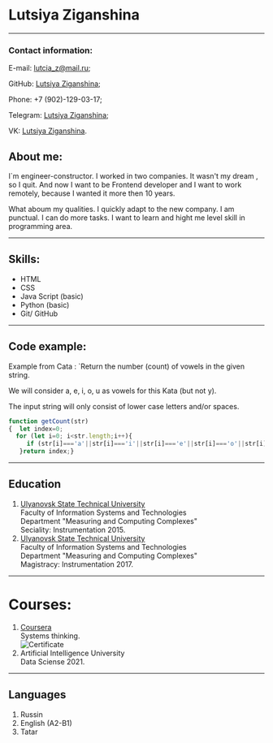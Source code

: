

# Lutsiya Ziganshina
***
### Contact information:
 
 E-mail: lutcia_z@mail.ru;

 GitHub: [Lutsiya Ziganshina](https://github.com/Lutiklut);

 Phone: +7 (902)-129-03-17;

 Telegram: [Lutsiya Ziganshina](https://t.me/lutcia);

 VK: [ Lutsiya Ziganshina](http://vk.com/lutik_z).

 ## About me:

 I`m engineer-constructor. I worked in two companies. It wasn't my dream , so I quit. And now I want to be Frontend developer and I want to work remotely, because I wanted it more then 10 years.

 What aboum my qualities. I quickly adapt to the new company. I am punctual. I can do more tasks. I want to learn and hight me level skill in programming area. 
 ___

 ## Skills:


 + HTML
 + CSS
 + Java Script (basic)
 + Python (basic)
 + Git/ GitHub
 ___
 ## Code example:
 Example from Cata :
 `Return the number (count) of vowels in the given string.

 We will consider a, e, i, o, u as vowels for this Kata (but not y).

 The input string will only consist of lower case letters and/or spaces.

 ```javascript
 function getCount(str) 
 {  let index=0;
   for (let i=0; i<str.length;i++){
      if (str[i]==='a'||str[i]==='i'||str[i]==='e'||str[i]==='o'||str[i]==='u'){index++}
    }return index;}
```
___
## Education
1. [Ulyanovsk State Technical University](https://ulstu.ru/) \
Faculty of Information Systems and Technologies \
Department "Measuring and Computing Complexes" \
Seciality: Instrumentation 2015.
2. [Ulyanovsk State Technical University](https://ulstu.ru/) \
Faculty of Information Systems and Technologies \
Department "Measuring and Computing Complexes" \
Magistracy: Instrumentation 2017.
___
# Courses:
1. [Coursera](https://www.coursera.org/ ) \
Systems thinking. \
![Certificate](https://coursera.org/share/2fa2e82a2c1df9b60b60f381a335b7fa)
2. Artificial Intelligence University \
Data Sciense 2021.
___
## Languages
1. Russin
2. English (A2-B1)
3. Tatar
